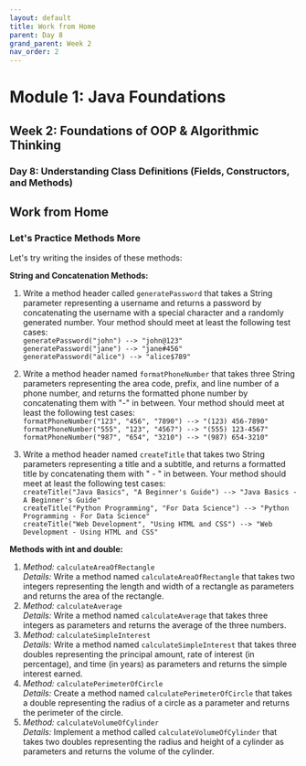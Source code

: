```yaml
---
layout: default
title: Work from Home
parent: Day 8
grand_parent: Week 2
nav_order: 2
---
```


# Module 1: Java Foundations
## Week 2: Foundations of OOP & Algorithmic Thinking
### Day 8: Understanding Class Definitions (Fields, Constructors, and Methods)

## Work from Home

### Let's Practice Methods More

Let's try writing the insides of these methods:

**String and Concatenation Methods:**  
1. Write a method header called `generatePassword` that takes a String parameter representing a username and returns a password by concatenating the username with a special character and a randomly generated number.
   Your method should meet at least the following test cases:  
   `generatePassword("john") --> "john@123"`  
   `generatePassword("jane") --> "jane#456"`  
   `generatePassword("alice") --> "alice$789"`  

2. Write a method header named `formatPhoneNumber` that takes three String parameters representing the area code, prefix, and line number of a phone number, and returns the formatted phone number by concatenating them with "-" in between.
   Your method should meet at least the following test cases:  
   `formatPhoneNumber("123", "456", "7890") --> "(123) 456-7890"`  
   `formatPhoneNumber("555", "123", "4567") --> "(555) 123-4567"`  
   `formatPhoneNumber("987", "654", "3210") --> "(987) 654-3210"`  

3. Write a method header named `createTitle` that takes two String parameters representing a title and a subtitle, and returns a formatted title by concatenating them with " - " in between.
   Your method should meet at least the following test cases:  
   `createTitle("Java Basics", "A Beginner's Guide") --> "Java Basics - A Beginner's Guide"`  
   `createTitle("Python Programming", "For Data Science") --> "Python Programming - For Data Science"`  
   `createTitle("Web Development", "Using HTML and CSS") --> "Web Development - Using HTML and CSS"`  

**Methods with int and double:**  
1. *Method:* `calculateAreaOfRectangle`  
   *Details:* Write a method named `calculateAreaOfRectangle` that takes two integers representing the length and width of a rectangle as parameters and returns the area of the rectangle.
2. *Method:* `calculateAverage`  
   *Details:* Write a method named `calculateAverage` that takes three integers as parameters and returns the average of the three numbers.
3. *Method:* `calculateSimpleInterest`  
   *Details:* Write a method named `calculateSimpleInterest` that takes three doubles representing the principal amount, rate of interest (in percentage), and time (in years) as parameters and returns the simple interest earned.
4. *Method:* `calculatePerimeterOfCircle`  
   *Details:* Create a method named `calculatePerimeterOfCircle` that takes a double representing the radius of a circle as a parameter and returns the perimeter of the circle.
5. *Method:* `calculateVolumeOfCylinder`  
   *Details:* Implement a method called `calculateVolumeOfCylinder` that takes two doubles representing the radius and height of a cylinder as parameters and returns the volume of the cylinder.